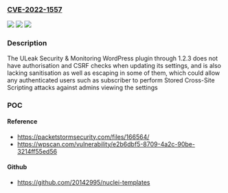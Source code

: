### [CVE-2022-1557](https://cve.mitre.org/cgi-bin/cvename.cgi?name=CVE-2022-1557)
![](https://img.shields.io/static/v1?label=Product&message=ULeak%20Security%20%26%20Monitoring%20Plugin&color=blue)
![](https://img.shields.io/static/v1?label=Version&message=1.2.3%3C%3D%201.2.3%20&color=brighgreen)
![](https://img.shields.io/static/v1?label=Vulnerability&message=CWE-79%20Cross-site%20Scripting%20(XSS)&color=brighgreen)

### Description

The ULeak Security & Monitoring WordPress plugin through 1.2.3 does not have authorisation and CSRF checks when updating its settings, and is also lacking sanitisation as well as escaping in some of them, which could allow any authenticated users such as subscriber to perform Stored Cross-Site Scripting attacks against admins viewing the settings

### POC

#### Reference
- https://packetstormsecurity.com/files/166564/
- https://wpscan.com/vulnerability/e2b6dbf5-8709-4a2c-90be-3214ff55ed56

#### Github
- https://github.com/20142995/nuclei-templates

